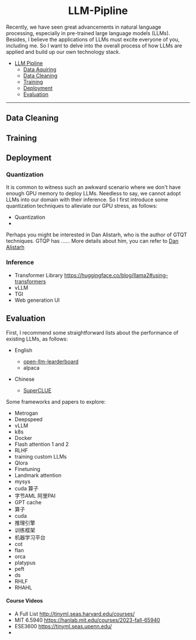 # <div align="center">LLM-Pipline </div>


Recently, we have seen great advancements in natural language processing, especially in pre-trained large language models (LLMs). Besides, I believe the applications of LLMs must
excite everyone of you, including me. So I want to delve into the overall process of how LLMs are applied and build up our own technology stack.


- [LLM Pipline]()
   - [Data Aquiring]()
   - [Data Cleaning]()
   - [Training]()
   - [Deployment]()
   - [Evaluation]()
---


## Data Cleaning


## Training


## Deployment

### Quantization
It is common to witness such an awkward scenario where we don't have enough GPU memory to deploy LLMs. Needless to say, we cannot adopt LLMs into our domain with their inference. So I first introduce some quantization techniques to alleviate our GPU stress, as follows:

-  Quantization
  -

Perhaps you might be interested in Dan Alistarh, who is the author of GTQT techniques. GTQP has ...... More details about him, you can refer to [Dan Alistarh](./doc/Dan%20Alistarh.md)


### Inference
- Transformer Library https://huggingface.co/blog/llama2#using-transformers
- vLLM
- TGI
- Web generation UI

## Evaluation

First, I recommend some straightforward lists about the performance of existing LLMs, as follows:

- English
  - [open-llm-learderboard](https://huggingface.co/spaces/HuggingFaceH4/open_llm_leaderboard)
  - alpaca

- Chinese
  - [SuperCLUE](https://www.cluebenchmarks.com/superclue.html)


Some frameworks and papers to explore:
- Metrogan
- Deepspeed
- vLLM
- k8s
- Docker
- Flash attention 1 and 2
- RLHF
- training custom LLMs
- Qlora
- Finetuning
- Landmark attention
- mysys
- cuda 算子
- 字节AML 阿里PAI
- GPT cache
- 算子
- cuda
- 推理引擎
- 训练框架
- 机器学习平台
- cot
- flan
- orca
- platypus
- peft
- ds
- RHLF
- RHAHL

#### Course Videos
- A Full List http://tinyml.seas.harvard.edu/courses/
- MIT 6.5940 https://hanlab.mit.edu/courses/2023-fall-65940
- ESE3600 https://tinyml.seas.upenn.edu/
- 
